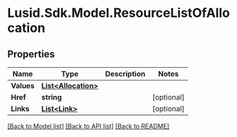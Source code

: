 # Lusid.Sdk.Model.ResourceListOfAllocation
## Properties

Name | Type | Description | Notes
------------ | ------------- | ------------- | -------------
**Values** | [**List&lt;Allocation&gt;**](Allocation.md) |  | 
**Href** | **string** |  | [optional] 
**Links** | [**List&lt;Link&gt;**](Link.md) |  | [optional] 

[[Back to Model list]](../README.md#documentation-for-models) [[Back to API list]](../README.md#documentation-for-api-endpoints) [[Back to README]](../README.md)

